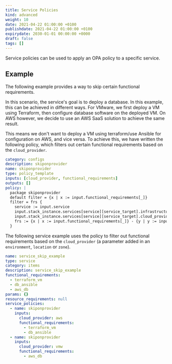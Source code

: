 ```yaml
---
title: Service Policies
kind: advanced
weight: 10
date: 2021-04-22 01:00:00 +0100
publishdate: 2021-04-22 01:00:00 +0100
expirydate: 2030-01-01 00:00:00 +0000
draft: false
tags: []
---
```

Service policies can be used to apply an OPA policy to a specific service.

## Example

The following example provides a way to skip certain functional requirements.

In this scenario, the service's goal is to deploy a database. In this example, this can be achieved in different ways. For VMware, we first deploy a VM using Terraform, then configure database software on the deployed VM. On AWS however, we decide to use an AWS SaaS solution to achieve the same result.

This means we don't want to deploy a VM using terraform/use Ansible for configuration on AWS, and vice versa. To achieve this, we have written the following policy, which filters out certain functional requirements based on the `cloud_provider`.

```yaml
category: configs
description: skiponprovider
name: skiponprovider
type: policy_template
inputs: [cloud_provider, functional_requirements]
outputs: []
policy: |
  package skiponprovider
  default filter = {x | x := input.functional_requirements[_]}
  filter = frs {
    service := input.service
    input.stack_instance.services[service][service_target].infrastructure_target == input.infrastructure_target
    input.stack_instance.services[service][service_target].cloud_provider == input.inputs.cloud_provider
    frs := {x | x := input.functional_requirements[_]} - {y | y := input.inputs.functional_requirements[_]}
  }
```

The following service example uses the policy to filter out functional requirements based on the `cloud_provider` (a parameter added in an `environment`, `location` or `zone`).

```yaml
name: service_skip_example
type: service
category: items
description: service_skip_example
functional_requirements:
  - terraform_vm
  - db_ansible
  - aws_db
params: {}
resource_requirements: null
service_policies:
  - name: skiponprovider
    inputs: 
      cloud_provider: aws
      functional_requirements:
        - terraform_vm
        - db_ansible
  - name: skiponprovider
    inputs: 
      cloud_provider: vmw
      functional_requirements:
        - aws_db
```
